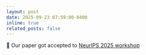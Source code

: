 ```yaml
---
layout: post
date: 2025-09-23 07:59:00-0400
inline: true
related_posts: false
---
```


📝 Our paper got accepted to [NeurIPS 2025 workshop](https://arxiv.org/abs/2410.01600)